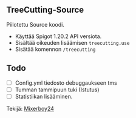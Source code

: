 ## TreeCutting-Source

Piilotettu Source koodi. 

- Käyttää Spigot 1.20.2 API versiota. 
- Sisältää oikeuden lisäämisen ```treecutting.use```
- Sisätää komennon ```/treecutting```

## Todo
- [ ] Config.yml tiedosto debuggaukseen tms 
- [ ] Tumman tammipuun tuki (Istutus)
- [ ] Statistiikan lisääminen. 

Tekijä: [Mixerboy24](https://github.com/Mixerboy24)
